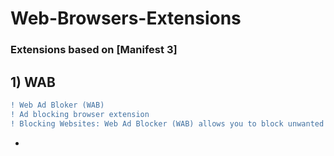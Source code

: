 # Web-Browsers-Extensions
### Extensions based on [Manifest 3]

## 1)  WAB
```diff
! Web Ad Bloker (WAB)
! Ad blocking browser extension
! Blocking Websites: Web Ad Blocker (WAB) allows you to block unwanted and intrusive ads on specific websites.
```
- 
